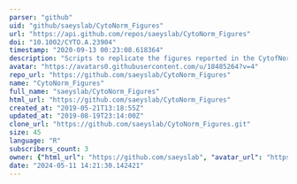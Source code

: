 ```yaml
---
parser: "github"
uid: "github/saeyslab/CytoNorm_Figures"
url: "https://api.github.com/repos/saeyslab/CytoNorm_Figures"
doi: "10.1002/CYTO.A.23904"
timestamp: "2020-09-13 00:23:08.618364"
description: "Scripts to replicate the figures reported in the CytofNorm publication. "
avatar: "https://avatars0.githubusercontent.com/u/18485264?v=4"
repo_url: "https://github.com/saeyslab/CytoNorm_Figures"
name: "CytoNorm_Figures"
full_name: "saeyslab/CytoNorm_Figures"
html_url: "https://github.com/saeyslab/CytoNorm_Figures"
created_at: "2019-05-21T13:18:55Z"
updated_at: "2019-08-19T23:14:00Z"
clone_url: "https://github.com/saeyslab/CytoNorm_Figures.git"
size: 45
language: "R"
subscribers_count: 3
owner: {"html_url": "https://github.com/saeyslab", "avatar_url": "https://avatars0.githubusercontent.com/u/18485264?v=4", "login": "saeyslab", "type": "Organization"}
date: "2024-05-11 14:21:30.142421"
---
```

